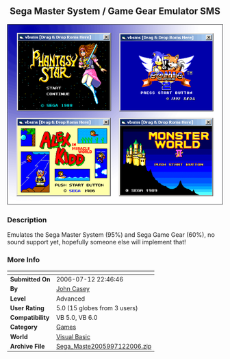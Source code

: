 ﻿<div align="center">

## Sega Master System / Game Gear Emulator SMS

<img src="PIC2006711950294372.gif">
</div>

### Description

Emulates the Sega Master System (95%) and Sega Game Gear (60%), no sound support yet, hopefully someone else will implement that!
 
### More Info
 


<span>             |<span>
---                |---
**Submitted On**   |2006-07-12 22:46:46
**By**             |[John Casey](https://github.com/Planet-Source-Code/PSCIndex/blob/master/ByAuthor/john-casey.md)
**Level**          |Advanced
**User Rating**    |5.0 (15 globes from 3 users)
**Compatibility**  |VB 5\.0, VB 6\.0
**Category**       |[Games](https://github.com/Planet-Source-Code/PSCIndex/blob/master/ByCategory/games__1-38.md)
**World**          |[Visual Basic](https://github.com/Planet-Source-Code/PSCIndex/blob/master/ByWorld/visual-basic.md)
**Archive File**   |[Sega\_Maste2005997122006\.zip](https://github.com/Planet-Source-Code/john-casey-sega-master-system-game-gear-emulator-sms__1-65907/archive/master.zip)








